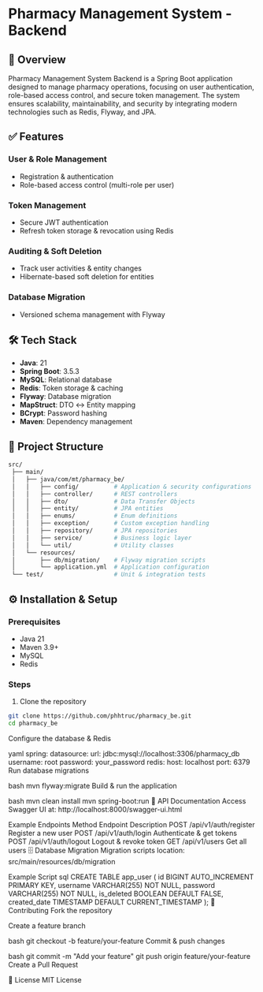 # Pharmacy Management System - Backend

## 📌 Overview
Pharmacy Management System Backend is a Spring Boot application designed to manage pharmacy operations, focusing on user authentication, role-based access control, and secure token management. The system ensures scalability, maintainability, and security by integrating modern technologies such as Redis, Flyway, and JPA.

## ✅ Features
### User & Role Management
- Registration & authentication
- Role-based access control (multi-role per user)

### Token Management
- Secure JWT authentication
- Refresh token storage & revocation using Redis

### Auditing & Soft Deletion
- Track user activities & entity changes
- Hibernate-based soft deletion for entities

### Database Migration
- Versioned schema management with Flyway

## 🛠 Tech Stack
- **Java**: 21
- **Spring Boot**: 3.5.3
- **MySQL**: Relational database
- **Redis**: Token storage & caching
- **Flyway**: Database migration
- **MapStruct**: DTO ↔ Entity mapping
- **BCrypt**: Password hashing
- **Maven**: Dependency management

## 📂 Project Structure
```bash
src/
 ├── main/
 │   ├── java/com/mt/pharmacy_be/
 │   │   ├── config/          # Application & security configurations
 │   │   ├── controller/      # REST controllers
 │   │   ├── dto/             # Data Transfer Objects
 │   │   ├── entity/          # JPA entities
 │   │   ├── enums/           # Enum definitions
 │   │   ├── exception/       # Custom exception handling
 │   │   ├── repository/      # JPA repositories
 │   │   ├── service/         # Business logic layer
 │   │   └── util/            # Utility classes
 │   └── resources/
 │       ├── db/migration/    # Flyway migration scripts
 │       └── application.yml  # Application configuration
 └── test/                    # Unit & integration tests
```
## ⚙ Installation & Setup
### Prerequisites
- Java 21
- Maven 3.9+
- MySQL
- Redis

### Steps
1. Clone the repository
```bash
git clone https://github.com/phhtruc/pharmacy_be.git
cd pharmacy_be
```
Configure the database & Redis

yaml
spring:
  datasource:
    url: jdbc:mysql://localhost:3306/pharmacy_db
    username: root
    password: your_password
  redis:
    host: localhost
    port: 6379
Run database migrations

bash
mvn flyway:migrate
Build & run the application

bash
mvn clean install
mvn spring-boot:run
📌 API Documentation
Access Swagger UI at: http://localhost:8000/swagger-ui.html

Example Endpoints
Method	Endpoint	Description
POST	/api/v1/auth/register	Register a new user
POST	/api/v1/auth/login	Authenticate & get tokens
POST	/api/v1/auth/logout	Logout & revoke token
GET	/api/v1/users	Get all users
🗄 Database Migration
Migration scripts location: src/main/resources/db/migration

Example Script
sql
CREATE TABLE app_user (
    id BIGINT AUTO_INCREMENT PRIMARY KEY,
    username VARCHAR(255) NOT NULL,
    password VARCHAR(255) NOT NULL,
    is_deleted BOOLEAN DEFAULT FALSE,
    created_date TIMESTAMP DEFAULT CURRENT_TIMESTAMP
);
🤝 Contributing
Fork the repository

Create a feature branch

bash
git checkout -b feature/your-feature
Commit & push changes

bash
git commit -m "Add your feature"
git push origin feature/your-feature
Create a Pull Request

📄 License
MIT License
